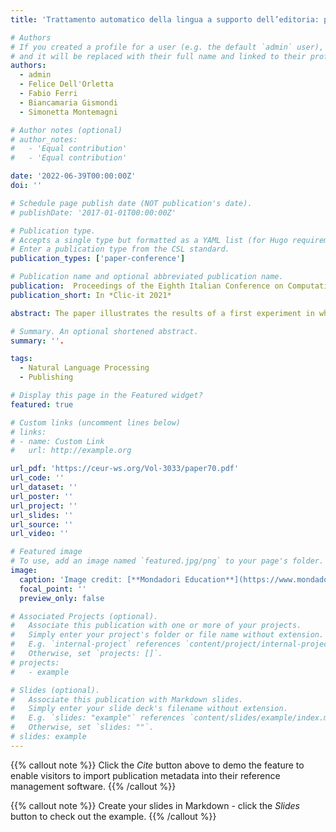 ```yaml
---
title: 'Trattamento automatico della lingua a supporto dell’editoria: primi esperimenti con il Devoto-Oli Junior'

# Authors
# If you created a profile for a user (e.g. the default `admin` user), write the username (folder name) here
# and it will be replaced with their full name and linked to their profile.
authors:
  - admin
  - Felice Dell'Orletta
  - Fabio Ferri
  - Biancamaria Gismondi
  - Simonetta Montemagni

# Author notes (optional)
# author_notes:
#   - 'Equal contribution'
#   - 'Equal contribution'

date: '2022-06-39T00:00:00Z'
doi: ''

# Schedule page publish date (NOT publication's date).
# publishDate: '2017-01-01T00:00:00Z'

# Publication type.
# Accepts a single type but formatted as a YAML list (for Hugo requirements).
# Enter a publication type from the CSL standard.
publication_types: ['paper-conference']

# Publication name and optional abbreviated publication name.
publication:  Proceedings of the Eighth Italian Conference on Computational Linguistics
publication_short: In *Clic-it 2021*

abstract: The paper illustrates the results of a first experiment in which Natural Language Processing was used to support the revision of a children’s dictionary, in particular for what concerns style and wording of definitions and the enrichment of the list of lemmas. The results achieved are promising and demonstrate the potential of a synergy to be strengthened in the publishing sector.

# Summary. An optional shortened abstract.
summary: ''.

tags:
  - Natural Language Processing
  - Publishing

# Display this page in the Featured widget?
featured: true

# Custom links (uncomment lines below)
# links:
# - name: Custom Link
#   url: http://example.org

url_pdf: 'https://ceur-ws.org/Vol-3033/paper70.pdf'
url_code: ''
url_dataset: ''
url_poster: ''
url_project: ''
url_slides: ''
url_source: ''
url_video: ''

# Featured image
# To use, add an image named `featured.jpg/png` to your page's folder.
image:
  caption: 'Image credit: [**Mondadori Education**](https://www.mondadorieducation.it/catalogo/devoto-oli-junior-0057009/)'
  focal_point: ''
  preview_only: false

# Associated Projects (optional).
#   Associate this publication with one or more of your projects.
#   Simply enter your project's folder or file name without extension.
#   E.g. `internal-project` references `content/project/internal-project/index.md`.
#   Otherwise, set `projects: []`.
# projects:
#   - example

# Slides (optional).
#   Associate this publication with Markdown slides.
#   Simply enter your slide deck's filename without extension.
#   E.g. `slides: "example"` references `content/slides/example/index.md`.
#   Otherwise, set `slides: ""`.
# slides: example
---
```


{{% callout note %}}
Click the _Cite_ button above to demo the feature to enable visitors to import publication metadata into their reference management software.
{{% /callout %}}

{{% callout note %}}
Create your slides in Markdown - click the _Slides_ button to check out the example.
{{% /callout %}}

<!-- Add the publication's **full text** or **supplementary notes** here. You can use rich formatting such as including [code, math, and images](https://docs.hugoblox.com/content/writing-markdown-latex/). -->
